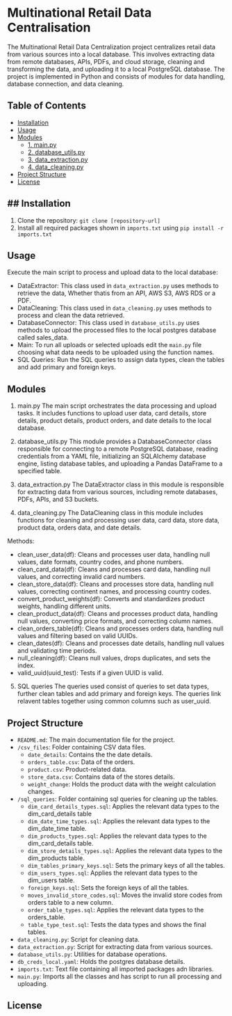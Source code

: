 # Multinational Retail Data Centralisation

The Multinational Retail Data Centralization project centralizes retail data from various sources into a local database. This involves extracting data from remote databases, APIs, PDFs, and cloud storage, cleaning and transforming the data, and uploading it to a local PostgreSQL database. The project is implemented in Python and consists of modules for data handling, database connection, and data cleaning.

## Table of Contents

- [Installation](#installation)
- [Usage](#usage)
- [Modules](#modules)
  - [1. main.py](#1-mainpy)
  - [2. database_utils.py](#2-database_utilspy)
  - [3. data_extraction.py](#3-data_extractionpy)
  - [4. data_cleaning.py](#4-data_cleaningpy)
- [Project Structure](#project-structure)
- [License](#license)

## ## Installation
1. Clone the repository: `git clone [repository-url]`
2. Install all required packages shown in `imports.txt` using `pip install -r imports.txt`

## Usage
Execute the main script to process and upload data to the local database:

- DataExtractor: This class used in `data_extraction.py` uses methods to retrieve the data, Whether thatis from an API, AWS S3, AWS RDS or a PDF.
- DataCleaning: This class used in `data_cleaning.py` uses methods to process and clean the data retrieved.
- DatabaseConnector: This class used in `database_utils.py` uses methods to upload the processed files to the local postgres database called sales_data.
- Main: To run all uploads or selected uploads edit the `main.py` file choosing what data needs to be uploaded using the function names.
- SQL Queries: Run the SQL queries to assign data types, clean the tables and add primary and foreign keys.

## Modules

1. main.py
The main script orchestrates the data processing and upload tasks. It includes functions to upload user data, card details, store details, product details, product orders, and date details to the local database.

2. database_utils.py
This module provides a DatabaseConnector class responsible for connecting to a remote PostgreSQL database, reading credentials from a YAML file, initializing an SQLAlchemy database engine, listing database tables, and uploading a Pandas DataFrame to a specified table.

3. data_extraction.py
The DataExtractor class in this module is responsible for extracting data from various sources, including remote databases, PDFs, APIs, and S3 buckets.

4. data_cleaning.py
The DataCleaning class in this module includes functions for cleaning and processing user data, card data, store data, product data, orders data, and date details.

Methods:
- clean_user_data(df): Cleans and processes user data, handling null values, date formats, country codes, and phone numbers.
- clean_card_data(df): Cleans and processes card data, handling null values, and correcting invalid card numbers.
- clean_store_data(df): Cleans and processes store data, handling null values, correcting continent names, and processing country codes.
- convert_product_weights(df): Converts and standardizes product weights, handling different units.
- clean_product_data(df): Cleans and processes product data, handling null values, converting price formats, and correcting column names.
- clean_orders_table(df): Cleans and processes orders data, handling null values and filtering based on valid UUIDs.
- clean_dates(df): Cleans and processes date details, handling null values and validating time periods.
- null_cleaning(df): Cleans null values, drops duplicates, and sets the index.
- valid_uuid(uuid_test): Tests if a given UUID is valid.

5. SQL queries
The queries used consist of queries to set data types, further clean tables and add primary and foreign keys. The queries link relavent tables together using common columns such as user_uuid.

## Project Structure

- `README.md`: The main documentation file for the project.
- `/csv_files`: Folder containing CSV data files.
  - `date_details`: Contains the the date details.
  - `orders_table.csv`: Data of the orders.
  - `product.csv`: Product-related data.
  - `store_data.csv`: Contains data of the stores details.
  - `weight_change`: Holds the product data with the weight calculation changes.
- `/sql_queries`: Folder containing sql queries for cleaning up the tables.
  - `dim_card_details_types.sql`: Applies the relevant data types to the dim_card_details table
  - `dim_date_time_types.sql`: Applies the relevant data types to the dim_date_time table.
  - `dim_products_types.sql`: Applies the relevant data types to the dim_card_details table.
  - `dim_store_details_types.sql`: Applies the relevant data types to the dim_products table.
  - `dim_tables_primary_keys.sql`: Sets the primary keys of all the tables.
  - `dim_users_types.sql`: Applies the relevant data types to the dim_users table.
  - `foreign_keys.sql`: Sets the foreign keys of all the tables.
  - `moves_invalid_store_codes.sql`: Moves the invalid store codes from orders table to a new column.
  - `order_table_types.sql`: Applies the relevant data types to the orders_table.
  - `table_type_test.sql`: Tests the data types and shows the final tables.
- `data_cleaning.py`: Script for cleaning data.
- `data_extraction.py`: Script for extracting data from various sources.
- `database_utils.py`: Utilities for database operations.
- `db_creds_local.yaml`: Holds the postgres database details.
- `imports.txt`: Text file containing all imported packages adn libraries.
- `main.py`: Imports all the classes and has script to run all processing and uploading.

## License
